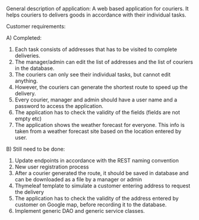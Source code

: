 General description of application:
A web based application for couriers.
It helps couriers to delivers goods in accordance with their individual tasks.

Customer requirements:

A) Completed:
1) Each task consists of addresses that has to be visited to complete deliveries.
2) The manager/admin can edit the list of addresses and the list of couriers in the database.
3) The couriers can only see their individual tasks, but cannot edit anything.
4) However, the couriers can generate the shortest route to speed up the delivery.
5) Every courier, manager and admin should have a user name and a password
to access the application.
6) The application has to check the validity of the fields (fields are not empty etc)
7) The application shows the weather forecast for everyone. This info is taken
from a weather forecast site based on the location entered by user.

B) Still need to be done:
1) Update endpoints in accordance with the REST naming convention
2) New user registration process
3) After a courier generated the route, it should be saved in database and
can be downloaded as a file by a manager or admin
4) Thymeleaf template to simulate a customer entering address to request the delivery
5) The application has to check the validity of the address entered by customer
on Google map, before recording it to the database.
6) Implement generic DAO and generic service classes.
